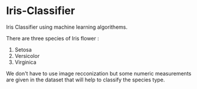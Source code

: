 # Iris-Classifier
Iris Classifier using machine learning algorithems.

There are three species of Iris flower :
1) Setosa
2) Versicolor
3) Virginica

We don't have to use image recconization but some numeric measurements are given in the dataset that will help to classify the species type.
